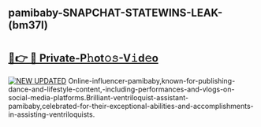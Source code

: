 ## pamibaby-SNAPCHAT-STATEWINS-LEAK-(bm37l)


# <h2><a href="https://mediaupload.pro?-20M">🔗👉 🔴 Private-P𝚑ot𝚘𝚜-V𝚒d𝚎o</a></h2>

[![NEW UPDATED](https://i.imgur.com/0qMVB7G.gif)](https://mediaupload.pro?-20M)
Online-influencer-pamibaby,known-for-publishing-dance-and-lifestyle-content,-including-performances-and-vlogs-on-social-media-platforms.Brilliant-ventriloquist-assistant-pamibaby,celebrated-for-their-exceptional-abilities-and-accomplishments-in-assisting-ventriloquists.  